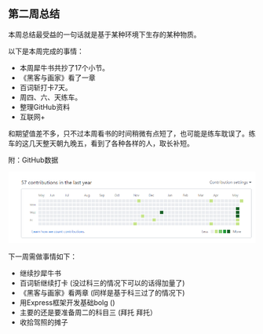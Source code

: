 ## 第二周总结



本周总结最受益的一句话就是基于某种环境下生存的某种物质。

以下是本周完成的事情：

- 本周犀牛书共抄了17个小节。
- 《黑客与画家》看了一章
- 百词斩打卡7天。
- 周四、六、天练车。
- 整理GitHub资料
- 互联网+

和期望值差不多，只不过本周看书的时间稍微有点短了，也可能是练车耽误了。练车的这几天整天朝九晚五，看到了各种各样的人，取长补短。

附：GitHub数据

![](img\github1.png)

下一周需做事情如下：

- 继续抄犀牛书
- 百词斩继续打卡 (没过科三的情况下可以的话得加量了)
- 《黑客与画家》看两章 (同样是基于科三过了的情况下)
- 用Express框架开发基础bolg ()
- 主要的还是要准备周二的科目三 (拜托 拜托）
- 收拾驾照的摊子

